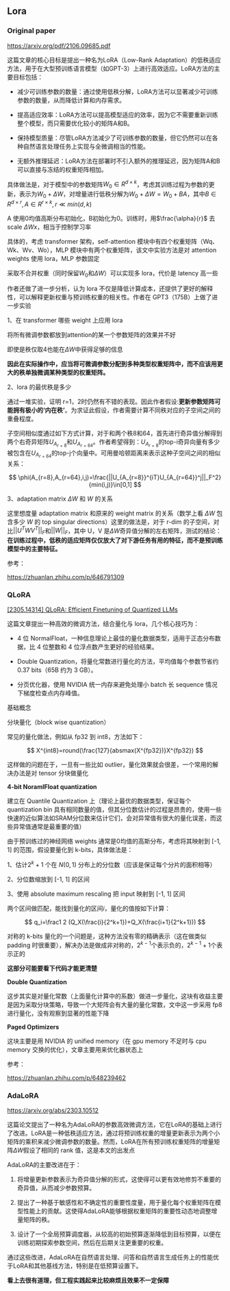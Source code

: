 ## Lora

### Original paper

https://arxiv.org/pdf/2106.09685.pdf

这篇文章的核心目标是提出一种名为LoRA（Low-Rank Adaptation）的低秩适应方法，用于在大型预训练语言模型（如GPT-3）上进行高效适应。LoRA方法的主要目标包括：

- 减少可训练参数的数量：通过使用低秩分解，LoRA方法可以显著减少可训练参数的数量，从而降低计算和内存需求。

- 提高适应效率：LoRA方法可以提高模型适应的效率，因为它不需要重新训练整个模型，而只需要优化较小的矩阵A和B。

- 保持模型质量：尽管LoRA方法减少了可训练参数的数量，但它仍然可以在各种自然语言处理任务上实现与全微调相当的性能。

- 无额外推理延迟：LoRA方法在部署时不引入额外的推理延迟，因为矩阵A和B可以直接与冻结的权重矩阵相加。

具体做法是，对于模型中的参数矩阵$W_0\in R^{d\times k}$，考虑其训练过程为参数的更新，表示为$W_0+\Delta W$，对增量进行低秩分解为$W_0+\Delta W=W_0+BA$，其中$B\in R^{d\times r}, A\in R^{r\times k}, r\ll min(d,k)$

A 使用0均值高斯分布初始化，B初始化为0。训练时，用$\frac{\alpha}{r}$ 去 scale $\Delta Wx$，相当于控制学习率

具体的，考虑 transformer 架构，self-attention 模块中有四个权重矩阵（Wq、Wk、Wv、Wo），MLP 模块中有两个权重矩阵，该文中实验方法是对 attention weights 使用 lora，MLP 参数固定

采取不合并权重（同时保留$W_0$和$\Delta W$）可以实现多 lora，代价是 latency 高一些

作者还做了进一步分析，认为 lora 不仅是降低计算成本，还提供了更好的解释性，可以解释更新权重与预训练权重的相关性。作者在 GPT3（175B）上做了进一步实验

1、在 transformer 哪些 weight 上应用 lora

将所有微调参数都放到attention的某一个参数矩阵的效果并不好

即使是秩仅取4也能在$\Delta W$中获得足够的信息

**因此在实际操作中，应当将可微调参数分配到多种类型权重矩阵中，而不应该用更大的秩单独微调某种类型的权重矩阵。**

2、lora 的最优秩是多少

通过一堆实验，证明 r=1，2时仍然有不错的表现。因此作者假设:**更新参数矩阵可能拥有极小的‘内在秩’**。为求证此假设，作者需要计算不同秩对应的子空间之间的重叠程度。

子空间相似度通过如下方式计算，对于和两个秩8和64，首先进行奇异值分解得到两个右奇异矩阵$U_{A_{r=8}}$和$U_{A_{r=64}}$。作者希望得到：$U_{A_{r=8}}$的top-i奇异向量有多少被包含在$U_{A_{r=64}}$的top-j个向量中。可用曼哈顿距离来表示这种子空间之间的相似关系：

$$
\phi(A_{r=8},A_{r=64},i,j)=\frac{||U_{A_{r=8}}^{iT}U_{A_{r=64}}^j||_F^2}{min(i,j)}\in[0,1]
$$

3、adaptation matrix $\Delta W$ 和 $W$ 的关系

这里想度量 adaptation matrix 和原来的 weight matrix 的关系（数学上看 $\Delta W$ 包含多少 $W$ 的 top singular directions）这里的做法是，对于 r-dim 的子空间，对比$||U^TWV^T||_F$和$||W||_F$，其中 U，V 是$\Delta W$奇异值分解的左右矩阵，测试的结论：**在训练过程中，低秩的适应矩阵仅仅放大了对下游任务有用的特征，而不是预训练模型中的主要特征。**

参考：

https://zhuanlan.zhihu.com/p/646791309

 

### QLoRA

[[2305.14314] QLoRA: Efficient Finetuning of Quantized LLMs](https://arxiv.org/abs/2305.14314)

这篇文章提出一种高效的微调方法，结合量化与 lora，几个核心技巧为：

- 4 位 NormalFloat，一种信息理论上最佳的量化数据类型，适用于正态分布数据，比 4 位整数和 4 位浮点数产生更好的经验结果。

- Double Quantization，将量化常数进行量化的方法，平均值每个参数节省约 0.37 bits（65B 约为 3 GB）。

- 分页优化器，使用 NVIDIA 统一内存来避免处理小 batch 长 sequence 情况下梯度检查点内存峰值。

基础概念

分块量化（block wise quantization）

常见的量化做法，例如从 fp32 到 int8，方法如下：

$$
X^{int8}=round(\frac{127}{absmax(X^{fp32})}X^{fp32})
$$

这样做的问题在于，一旦有一些比如 outlier，量化效果就会很差，一个常用的解决办法是对 tensor 分块做量化



**4-bit NoramlFloat quantization**

建立在 Quantile Quantization 上（理论上最优的数据类型，保证每个 quantization bin 具有相同数量的值，但其分位数估计的过程是昂贵的，使用一些快速的近似算法如SRAM分位数来估计它们，会对异常值有很大的量化误差，而这些异常值通常是最重要的值）

由于预训练过的神经网络 weights 通常是0均值的高斯分布，考虑将其映射到 [-1, 1] 的范围，假设要量化到 k-bits，具体做法是：

1、估计$2^k+1$ 个在 $N(0,1)$ 分布上的分位数（应该是保证每个分片的面积相等）

2、分位数缩放到 [-1, 1] 的区间

3、使用 absolute maximum rescaling 把 input 映射到 [-1, 1] 区间

两个区间做匹配，能找到量化的区间$i$，量化的值按如下计算：

$$
q_i=\frac1 2 (Q_X(\frac{i}{2^k+1})+Q_X(\frac{i+1}{2^k+1}))
$$

对称的 k-bits 量化的一个问题是，这种方法没有零的精确表示（这在做类似 padding 时很重要），解决办法是做成非对称的，$2^{k-1}$个表示负的，$2^{k-1}+1$个表示正的

**这部分可能要看下代码才能更清楚**



**Double Quantization**

这步其实是对量化常数（上面量化计算中的系数）做进一步量化，这块有收益主要是因为采取分块策略，导致一个大矩阵会有大量的量化常数，文中这一步采用 fp8 进行量化，没有观察到显著的性能下降



**Paged Optimizers**

这块主要是用 NVIDIA 的 unified memory（在 gpu memory 不足时与 cpu memory 交换的优化），文章主要用来优化器状态上



参考：

https://zhuanlan.zhihu.com/p/648239462



### AdaLoRA

https://arxiv.org/abs/2303.10512

这篇论文提出了一种名为AdaLoRA的参数高效微调方法，它在LoRA的基础上进行了改进。LoRA是一种低秩适应方法，通过将预训练权重的增量更新表示为两个小矩阵的乘积来减少微调参数的数量。然而，LoRA在所有预训练权重矩阵的增量矩阵$\Delta W$假设了相同的 rank 值，这是本文的出发点

AdaLoRA的主要改进在于：

1. 将增量更新参数表示为奇异值分解的形式，这使得可以更有效地修剪不重要的奇异值，从而减少参数预算。

2. 提出了一种基于敏感性和不确定性的重要性度量，用于量化每个权重矩阵在模型性能上的贡献。这使得AdaLoRA能够根据权重矩阵的重要性动态地调整增量矩阵的秩。

3. 设计了一个全局预算调度器，从较高的初始预算逐渐降低到目标预算，以便在训练初期探索参数空间，然后在后期关注更重要的权重。

通过这些改进，AdaLoRA在自然语言处理、问答和自然语言生成任务上的性能优于LoRA和其他基线方法，特别是在低预算设置下。

**看上去很有道理，但工程实践起来比较麻烦且效果不一定保障**
